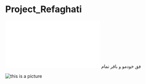 # Project_Refaghati
![ALT](/path/image.ext)
فق خودمو و باقر
تمام

![this is a picture](C:/Users/Mohamad/Desktop/123.png "title")
